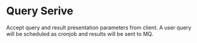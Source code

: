 # Query Serive

Accept query and result presentation parameters from client. A user query will be scheduled as cronjob and results will be sent to MQ.
